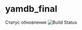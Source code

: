 # yamdb_final
Статус обновления
![Build Status](https://github.com/VladimirSolomakha/yamdb_final/actions/workflows/yamdb_workflow.yml/badge.svg)
